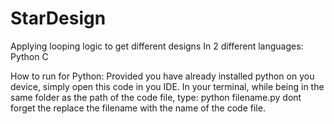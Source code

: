 # StarDesign
Applying looping logic to get different designs
In 2 different languages:
Python
C

How to run for Python:
Provided you have already installed python on you device, simply open this code in you IDE.
In your terminal, while being in the same folder as the path of the code file, type:
python filename.py
dont forget the replace the filename with the name of the code file.
